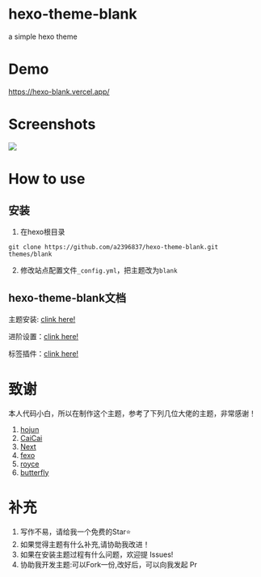 # hexo-theme-blank
a simple hexo theme

# Demo

<a href="https://hexo-blank.vercel.app/">https://hexo-blank.vercel.app/</a>


# Screenshots

![](https://cdn.jsdelivr.net/gh/a2396837/CDN@latest/images/2020/08/24/99f2830658e85d00411a7d4701f832fb.png)



# How to use

## 安装

1. 在hexo根目录
```
git clone https://github.com/a2396837/hexo-theme-blank.git themes/blank
```

2. 修改站点配置文件``_config.yml``，把主题改为``blank``


## hexo-theme-blank文档

主题安装: [clink here!](https://dmx.pub/posts/a832e6e1.html)

进阶设置：[clink here!](https://dmx.pub/posts/73f92298.html)

标签插件：[clink here!](https://dmx.pub/posts/1dd6ddd1.html)





# 致谢
本人代码小白，所以在制作这个主题，参考了下列几位大佬的主题，非常感谢！
       
1. [hojun](http://www.hojun.cn "hojun")       
2. [CaiCai](http://cais.cai-cai.me/ "CaiCai")  
3. [Next](https://theme-next.org "Next")       
4. [fexo](https://forsigner.com/ "fexo")        
5. [royce](https://royce2003.top/ "royce")     
6. [butterfly](https://jerryc.me/ "butterfly")    


# 补充
1. 写作不易，请给我一个免费的Star⭐
2. 如果觉得主题有什么补充,请协助我改进！
3. 如果在安装主题过程有什么问题，欢迎提 Issues!
4. 协助我开发主题:可以Fork一份,改好后，可以向我发起 Pr




